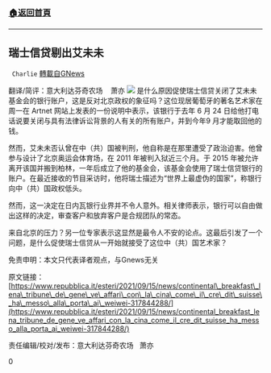 ###  [:house:返回首頁](https://github.com/ourhimalayas/txt)
---


## 瑞士信贷剔出艾未未
` Charlie` [轉載自GNews](https://gnews.org/zh-hans/1534017/)

翻译/简评：意大利达芬奇农场    萧亦
![](https://assets.gnews.org/wp-content/uploads/2021/09/09153.jpg)
是什么原因促使瑞士信贷关闭了艾未未基金会的银行账户，这是反对北京政权的象征吗？这位现居葡萄牙的著名艺术家在周一在 Artnet 网站上发表的一份说明中表示，该银行于去年 6 月 24 日给他打电话说要关闭与具有法律诉讼背景的人有关的所有账户，并到今年9 月才能取回他的钱。

然而，艾未未否认曾在中（共）国被判刑，他自称是在那里遭受了政治迫害。他曾参与设计了北京奥运会体育场，在 2011 年被判入狱近三个月。于 2015 年被允许离开该国并搬到柏林，一年后成立了他的基金会，该基金会使用了瑞士信贷银行的账户。在最近接收的节目采访时，他将瑞士描述为“世界上最虚伪的国家”，称银行向中（共）国政权低头。

然而，这一决定在日内瓦银行业界并不令人意外。相关律师表示，银行可以自由做出这样的决定，审查客户和放弃客户是合规团队的常态。

来自北京的压力？另一位专家表示这显然是最令人不安的论点。这最后引发了一个问题，是什么促使瑞士信贷从一开始就接受了这位中（共）国艺术家？

免责申明：本文只代表译者观点，与Gnews无关

原文链接：[https://www.repubblica.it/esteri/2021/09/15/news/continental\_breakfast\_lena\_tribune\_de\_gene\_ve\_affari\_con\_la\_cina\_come\_il\_cre\_dit\_suisse\_ha\_messo\_alla\_porta\_ai\_weiwei-317844288/](https://www.repubblica.it/esteri/2021/09/15/news/continental_breakfast_lena_tribune_de_gene_ve_affari_con_la_cina_come_il_cre_dit_suisse_ha_messo_alla_porta_ai_weiwei-317844288/)

责任编辑/校对/发布：意大利达芬奇农场   萧亦

0
